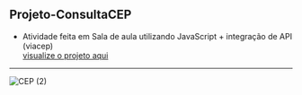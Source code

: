 ## Projeto-ConsultaCEP

  - Atividade feita em Sala de aula utilizando JavaScript + integração de API (viacep) <br>
  <a href="https://dev-nathansilva.github.io/Projeto-ConsultaCEP/ConsultaCEP.html">visualize o projeto aqui</a>
<hr>

![CEP (2)](https://github.com/Dev-nathansilva/Projeto-ConsultaCEP/assets/124079997/488b7374-358b-4db9-95e5-c31c65bf53aa)
